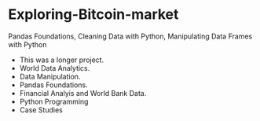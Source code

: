 # Exploring-Bitcoin-market
Pandas Foundations, Cleaning Data with Python, Manipulating Data Frames with Python
- This was a longer project.
- World Data Analytics.
- Data Manipulation.
- Pandas Foundations.
- Financial Analyis and World Bank Data.
- Python Programming
- Case Studies
